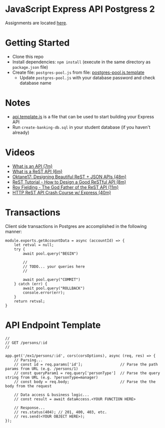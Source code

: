 # JavaScript Express API Postgress 2

Assignments are located [here](./Assignments.md).

# Getting Started
- Clone this repo
- Install dependencies: `npm install` (execute in the same directory as `package.json` file)
- Create file: `postgres-pool.js` from file: [postgres-pool.js.template](./postgres-pool.js.template)
  - Update `postgres-pool.js` with your database password and check database name

# Notes
- [api.template.js](./api.template.js) is a file that can be used to start building your Express API
- Run `create-banking-db.sql` in your student database (if you haven't already)

# Videos
- [What is an API (7m)](https://youtu.be/Yzx7ihtCGBs)
- [What is a ReST API (6m)](https://youtu.be/SLwpqD8n3d0)
- [Oktane17: Designing Beautiful ReST + JSON APIs (48m)](https://youtu.be/MiOSzpfP1Ww)
- [ReST Tutorial - How to Design a Good ReSTful API (8m)](https://youtu.be/sMKsmZbpyjE)
- [Roy Fielding - The God Father of the ReST API (11m)](https://youtu.be/w5j2KwzzB-0)
- [HTTP ReST API Crash Course w/ Express (40m)](https://youtu.be/iYM2zFP3Zn0)

# Transactions
Client side transactions in Postgres are accomplished in the following manner:

```
module.exports.getAccountData = async (accountId) => {
    let retval = null;
    try {
        await pool.query("BEGIN")

        //
        // TODO... your queries here
        //

        await pool.query("COMMIT")
    } catch (err) {
        await pool.query("ROLLBACK")
        console.error(err);
    }
    return retval;
}
```

# API Endpoint Template
```
//
// GET /persons/:id
//

app.get('/ex1/persons/:id', cors(corsOptions), async (req, res) => { 
    // Parsing...
    // const id = req.params['id'];                 // Parse the path params from URL (e.g. /persons/1)
    // const queryParam1 = req.query['personType']  // Parse the query string from URL (e.g. ?personType=manager)
    // const body = req.body;                       // Parse the the body from the request
    
    // Data access & business logic...
    // const result = await dataAccess.<YOUR FUNCTION HERE>
    
    // Response...
    // res.status(404); // 201, 400, 403, etc.
    // res.send(<YOUR OBJECT HERE>);
});

```
